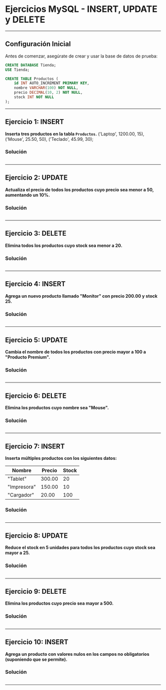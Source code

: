 # Ejercicios MySQL - INSERT, UPDATE y DELETE

---

## Configuración Inicial
Antes de comenzar, asegúrate de crear y usar la base de datos de prueba:

```sql
CREATE DATABASE Tienda;
USE Tienda;

CREATE TABLE Productos (
    id INT AUTO_INCREMENT PRIMARY KEY,
    nombre VARCHAR(100) NOT NULL,
    precio DECIMAL(10, 2) NOT NULL,
    stock INT NOT NULL
);
```

---

## Ejercicio 1: INSERT
**Inserta tres productos en la tabla `Productos`.**
    ('Laptop', 1200.00, 15),
    ('Mouse', 25.50, 50),
    ('Teclado', 45.99, 30);
### Solución

```sql

```

---

## Ejercicio 2: UPDATE
**Actualiza el precio de todos los productos cuyo precio sea menor a 50, aumentando un 10%.**

### Solución
```sql

```

---

## Ejercicio 3: DELETE
**Elimina todos los productos cuyo stock sea menor a 20.**

### Solución
```sql

```

---

## Ejercicio 4: INSERT
**Agrega un nuevo producto llamado "Monitor" con precio 200.00 y stock 25.**

### Solución
```sql

```

---

## Ejercicio 5: UPDATE
**Cambia el nombre de todos los productos con precio mayor a 100 a "Producto Premium".**

### Solución
```sql

```

---

## Ejercicio 6: DELETE
**Elimina los productos cuyo nombre sea "Mouse".**

### Solución
```sql

```

---

## Ejercicio 7: INSERT
**Inserta múltiples productos con los siguientes datos:**

| Nombre        | Precio | Stock |
|---------------|--------|-------|
| "Tablet"      | 300.00 | 20    |
| "Impresora"   | 150.00 | 10    |
| "Cargador"    | 20.00  | 100   |

### Solución
```sql

```

---

## Ejercicio 8: UPDATE
**Reduce el stock en 5 unidades para todos los productos cuyo stock sea mayor a 25.**

### Solución
```sql

```

---

## Ejercicio 9: DELETE
**Elimina los productos cuyo precio sea mayor a 500.**

### Solución
```sql

```

---

## Ejercicio 10: INSERT
**Agrega un producto con valores nulos en los campos no obligatorios (suponiendo que se permite).**

### Solución
```sql

```

---

